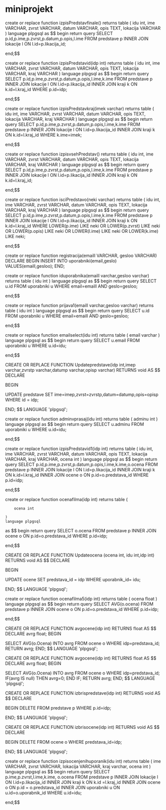 # miniprojekt


create or replace function izpisPredstavfinale() 
	returns table (
		idu int,
        ime VARCHAR,
        zvrst VARCHAR,
        datum VARCHAR,
        opis TEXT,
		lokacija VARCHAR
	) 
	language plpgsql
as $$
begin
	return query 
		SELECT 
        p.id,p.ime,p.zvrst,p.datum,p.opis,l.ime
    FROM
        predstave p INNER JOIN lokacije l ON l.id=p.likacija_id;

end;$$

create or replace function izpisPredstavid(idp int) 
	returns table (
		idu int,
        ime VARCHAR,
        zvrst VARCHAR,
        datum VARCHAR,
        opis TEXT,
		lokacija VARCHAR,
		kraj VARCHAR
	) 
	language plpgsql
as $$
begin
	return query 
		SELECT 
        p.id,p.ime,p.zvrst,p.datum,p.opis,l.ime,k.ime
    FROM
        predstave p INNER JOIN lokacije l ON l.id=p.likacija_id INNER JOIN kraji k ON k.id=l.kraj_id
	WHERE p.id=idp;

end;$$

create or replace function izpisPredstavkraj(imek varchar) 
	returns table (
		idu int,
        ime VARCHAR,
        zvrst VARCHAR,
        datum VARCHAR,
        opis TEXT,
		lokacija VARCHAR,
		kraj VARCHAR
	) 
	language plpgsql
as $$
begin
	return query 
		SELECT 
        p.id,p.ime,p.zvrst,p.datum,p.opis,l.ime,k.ime
    FROM
        predstave p INNER JOIN lokacije l ON l.id=p.likacija_id INNER JOIN kraji k ON k.id=l.kraj_id
	WHERE k.ime=imek;

end;$$

create or replace function izpisvsehPredstav() 
    returns table (
        idu int,
        ime VARCHAR,
        zvrst VARCHAR,
        datum VARCHAR,
        opis TEXT,
        lokacija VARCHAR,
        kraj VARCHAR
    ) 
    language plpgsql
as $$
begin
    return query 
        SELECT 
        p.id,p.ime,p.zvrst,p.datum,p.opis,l.ime,k.ime
    FROM
        predstave p INNER JOIN lokacije l ON l.id=p.likacija_id INNER JOIN kraji k ON k.id=l.kraj_id;


end;$$

create or replace function isciPredstavo(neki varchar) 
	returns table (
		idu int,
        ime VARCHAR,
        zvrst VARCHAR,
        datum VARCHAR,
        opis TEXT,
		lokacija VARCHAR,
		kraj VARCHAR
	) 
	language plpgsql
as $$
begin
	return query 
		SELECT 
        p.id,p.ime,p.zvrst,p.datum,p.opis,l.ime,k.ime
    FROM
        predstave p INNER JOIN lokacije l ON l.id=p.likacija_id INNER JOIN kraji k ON k.id=l.kraj_id
	WHERE LOWER(p.ime) LIKE neki OR LOWER(p.zvrst) LIKE neki OR LOWER(p.opis) LIKE neki  OR LOWER(l.ime) LIKE neki  OR LOWER(k.ime) LIKE neki;

end;$$


create or replace function registracija(emaill VARCHAR, gesloo VARCHAR)
DECLARE
BEGIN
INSERT INTO uporabniki(email,geslo) VALUES(emaill,gesloo);
END;

create or replace function iduporabnika(emaill varchar,gesloo varchar) 
    returns table (
        idu int
    ) 
    language plpgsql
as $$
begin
    return query 
        SELECT 
        u.id
    FROM
        uporabniki u 
    WHERE email=emaill AND geslo=gesloo;

end;$$

create or replace function prijava1(emaill varchar,gesloo varchar) 
    returns table (
        idu int
    ) 
    language plpgsql
as $$
begin
    return query 
        SELECT 
        u.id
    FROM
        uporabniki u 
    WHERE email=emaill AND geslo=gesloo;

end;$$


create or replace function emailselect(idu int) 
    returns table (
        email varchar
    ) 
    language plpgsql
as $$
begin
    return query 
        SELECT 
        u.email
    FROM
        uporabniki u 
    WHERE u.id=idu;

end;$$

CREATE OR REPLACE FUNCTION Updatepredstave(idp int,imep varchar,zvrstp varchar,datump varchar,opisp varchar) 
RETURNS void AS $$ DECLARE

BEGIN

UPDATE predstave SET ime=imep,zvrst=zvrstp,datum=datump,opis=opisp  WHERE id = idp;

END; $$ LANGUAGE 'plpgsql';

create or replace function adminvprasaj(idu int) 
    returns table (
        adminu int
    ) 
    language plpgsql
as $$
begin
    return query 
        SELECT 
        u.adminu
    FROM
        uporabniki u 
    WHERE u.id=idu;

end;$$

create or replace function izpisPredstavid1(idp int) 
	returns table (
		idu int,
        ime VARCHAR,
        zvrst VARCHAR,
        datum VARCHAR,
        opis TEXT,
		lokacija VARCHAR,
		kraj VARCHAR,
		ocena int
	) 
	language plpgsql
as $$
begin
	return query 
		SELECT 
        p.id,p.ime,p.zvrst,p.datum,p.opis,l.ime,k.ime,o.ocena
    FROM
        predstave p INNER JOIN lokacije l ON l.id=p.likacija_id INNER JOIN kraji k ON k.id=l.kraj_id INNER JOIN ocene o ON p.id=o.predstava_id
	WHERE p.id=idp;

end;$$


create or replace function ocenafilma(idp int) 
    returns table (
        
        ocena int
        
    ) 
    language plpgsql
as $$
begin
    return query 
        SELECT 
        o.ocena
    FROM
        predstave p INNER JOIN ocene o ON p.id=o.predstava_id 
    WHERE p.id=idp;

end;$$

CREATE OR REPLACE FUNCTION Updateocena (ocena int, idu int,idp int)
RETURNS void AS $$ DECLARE

BEGIN

UPDATE ocene SET predstava_id = idp WHERE uporabnik_id= idu;

END; $$ LANGUAGE 'plpgsql';

create or replace function ocenafilma5(idp int) 
    returns table (
        ocena float
    ) 
    language plpgsql
as $$
begin
    return query 
        SELECT 
        AVG(o.ocena)
    FROM
        predstave p INNER JOIN ocene o ON p.id=o.predstava_id 
    WHERE p.id=idp;

end;$$

CREATE OR REPLACE FUNCTION avgocene(idp int) 
RETURNS float AS $$ 
DECLARE avrg float; 
BEGIN

SELECT AVG(o.Ocena) INTO avrg FROM ocene o WHERE idp=predstava_id;
RETURN avrg; 
END; $$ LANGUAGE 'plpgsql';

CREATE OR REPLACE FUNCTION avgocene(idp int) 
RETURNS float AS $$ 
DECLARE avrg float; 
BEGIN

SELECT AVG(o.Ocena) INTO avrg FROM ocene o WHERE idp=predstava_id;
IF(avrg IS null)
	THEN avrg=0;
	END IF;
RETURN avrg; 
END;
$$ LANGUAGE 'plpgsql';


CREATE OR REPLACE FUNCTION izbrispredstave(idp int) 
RETURNS void AS $$ 
DECLARE

BEGIN DELETE FROM predstave p WHERE p.id=idp;

END; $$ LANGUAGE 'plpgsql';


CREATE OR REPLACE FUNCTION izbrisocene(idp int) 
RETURNS void AS $$ 
DECLARE

BEGIN DELETE FROM ocene o WHERE predstava_id=idp;

END; $$ LANGUAGE 'plpgsql';

create or replace function izpisocenjenihuporanik(idu int) 
	returns table (
        ime VARCHAR,
        zvrst VARCHAR,
        lokacija VARCHAR,
        kraj varchar,
		ocena int
	) 
	language plpgsql
as $$
begin
	return query 
		SELECT p.ime,p.zvrst,l.ime,k.ime, o.ocena 
		FROM predstave p INNER JOIN lokacije l ON l.id=p.likacija_id 
		INNER JOIN kraji k ON k.id =l.kraj_id INNER JOIN ocene o ON p.id = o.predstava_id 
		INNER JOIN uporabniki u ON u.id=o.uporabnik_id 
		WHERE u.id=idu;

end;$$
